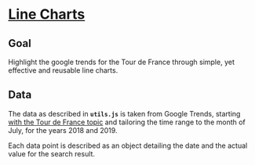 # [Line Charts](https://codesandbox.io/s/svelte-line-charts-spuqv)

## Goal

Highlight the google trends for the Tour de France through simple, yet effective and reusable line charts.

## Data

The data as described in **`utils.js`** is taken from Google Trends, starting [with the Tour de France topic](https://trends.google.com/trends/explore?q=%2Fm%2F07hn5) and tailoring the time range to the month of July, for the years 2018 and 2019.

Each data point is described as an object detailing the date and the actual value for the search result.
